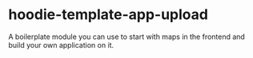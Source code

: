 hoodie-template-app-upload
==========================

A boilerplate module you can use to start with maps in the frontend and build your own application on it.
